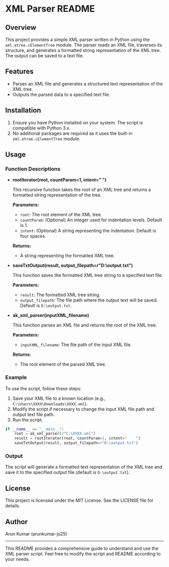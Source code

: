 # XML Parser README

## Overview

This project provides a simple XML parser written in Python using the `xml.etree.cElementTree` module. The parser reads an XML file, traverses its structure, and generates a formatted string representation of the XML tree. The output can be saved to a text file.

## Features

- Parses an XML file and generates a structured text representation of the XML tree.
- Outputs the parsed data to a specified text file.

## Installation

1. Ensure you have Python installed on your system. The script is compatible with Python 3.x.
2. No additional packages are required as it uses the built-in `xml.etree.cElementTree` module.

## Usage

### Function Descriptions

- **rootIterator(root, countParam=1, intent="    ")**

  This recursive function takes the root of an XML tree and returns a formatted string representation of the tree.

  **Parameters:**
  - `root`: The root element of the XML tree.
  - `countParam`: (Optional) An integer used for indentation levels. Default is 1.
  - `intent`: (Optional) A string representing the indentation. Default is four spaces.

  **Returns:**
  - A string representing the formatted XML tree.


- **saveTxtOutput(result, output_filepath=r"D:\output.txt")**

  This function saves the formatted XML tree string to a specified text file.

  **Parameters:**
  - `result`: The formatted XML tree string.
  - `output_filepath`: The file path where the output text will be saved. Default is `D:\output.txt`.


- **ak_xml_parser(inputXML_filename)**

  This function parses an XML file and returns the root of the XML tree.

  **Parameters:**
  - `inputXML_filename`: The file path of the input XML file.

  **Returns:**
  - The root element of the parsed XML tree.

### Example

To use the script, follow these steps:

1. Save your XML file to a known location (e.g., `C:\Users\XXXX\Downloads\XXXX.xml`).
2. Modify the script if necessary to change the input XML file path and output text file path.
3. Run the script.

```python
if __name__ == "__main__":
    root = ak_xml_parser(r"C:\XXXX.xml")
    result = rootIterator(root, countParam=1, intent="    ")
    saveTxtOutput(result, output_filepath=r"D:\output.txt")
```

### Output

The script will generate a formatted text representation of the XML tree and save it to the specified output file (default is `D:\output.txt`).

## License

This project is licensed under the MIT License. See the LICENSE file for details.

## Author

Arun Kumar (arunkumar-js25)

---

This README provides a comprehensive guide to understand and use the XML parser script. Feel free to modify the script and README according to your needs.